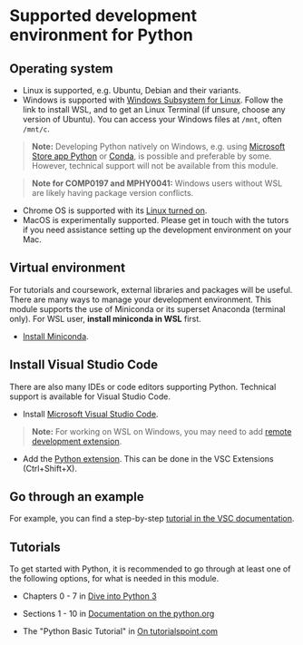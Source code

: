 # Supported development environment for Python

## Operating system
- Linux is supported, e.g. Ubuntu, Debian and their variants.
- Windows is supported with [Windows Subsystem for Linux](https://learn.microsoft.com/en-us/windows/wsl/install). Follow the link to install WSL, and to get an Linux Terminal (if unsure, choose any version of Ubuntu). You can access your Windows files at `/mnt`, often `/mnt/c`.
>**Note:** Developing Python natively on Windows, e.g. using [Microsoft Store app Python](https://docs.microsoft.com/en-us/windows/python/beginners) or [Conda](https://docs.conda.io/projects/conda/en/latest/user-guide/install/windows.html), is possible and preferable by some. However, technical support will not be available from this module.

>**Note for COMP0197 and MPHY0041:** Windows users without WSL are likely having package version conflicts.
- Chrome OS is supported with its [Linux turned on](https://chromeos.dev/en/linux/setup).
- MacOS is experimentally supported. Please get in touch with the tutors if you need assistance setting up the development environment on your Mac.


## Virtual environment
For tutorials and coursework, external libraries and packages will be useful. There are many ways to manage your development environment. This module supports the use of Miniconda or its superset Anaconda (terminal only). For WSL user, **install miniconda in WSL** first.
- [Install Miniconda](https://docs.anaconda.com/miniconda/).



## Install Visual Studio Code
There are also many IDEs or code editors supporting Python. Technical support is available for Visual Studio Code.  
- Install [Microsoft Visual Studio Code](https://code.visualstudio.com/docs).  
>**Note:** For working on WSL on Windows, you may need to add [remote development extension](https://code.visualstudio.com/docs/remote/wsl).

- Add the [Python extension](https://marketplace.visualstudio.com/items?itemName=ms-python.python). This can be done in the VSC Extensions (Ctrl+Shift+X).



## Go through an example
For example, you can find a step-by-step [tutorial in the VSC documentation](https://code.visualstudio.com/docs/python/python-tutorial).


## Tutorials
To get started with Python, it is recommended to go through at least one of the following options, for what is needed in this module.
- Chapters 0 - 7 in [Dive into Python 3](https://diveintopython3.problemsolving.io/)

- Sections 1 - 10 in [Documentation on the python.org](https://docs.python.org/3/tutorial/)

- The "Python Basic Tutorial" in [On tutorialspoint.com](https://www.tutorialspoint.com/python/index.htm)

